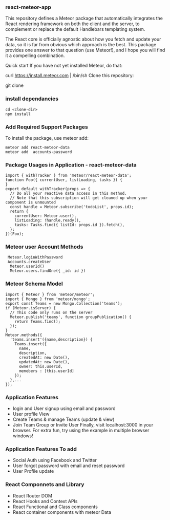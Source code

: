 ### react-meteor-app
This repository defines a Meteor package that automatically integrates the React rendering framework on both the client and the server, to complement or replace the default Handlebars templating system.

The React core is officially agnostic about how you fetch and update your data, so it is far from obvious which approach is the best. This package provides one answer to that question (use Meteor!), and I hope you will find it a compelling combination.

Quick start
If you have not yet installed Meteor, do that:

curl https://install.meteor.com | /bin/sh
Clone this repository:

git clone <repo-url>
### install dependancies 
```
cd <clone-dir>
npm install 
```
### Add Required Support Packages
To install the package, use meteor add:
```
meteor add react-meteor-data 
meteor add  accounts-password
```
### Package Usages in Application - react-meteor-data 
```
import { withTracker } from 'meteor/react-meteor-data';
function Foo({ currentUser, listLoading, tasks }) {
}
export default withTracker(props => {
  // Do all your reactive data access in this method.
  // Note that this subscription will get cleaned up when your component is unmounted
  const handle = Meteor.subscribe('todoList', props.id);
  return {
    currentUser: Meteor.user(),
    listLoading: !handle.ready(),
    tasks: Tasks.find({ listId: props.id }).fetch(),
  };
})(Foo);
```
### Meteor user Account Methods
```
 Meteor.loginWithPassword
 Accounts.createUser
  Meteor.userId()
  Meteor.users.findOne({ _id: id })
```
### Meteor Schema Model 
```
import { Meteor } from 'meteor/meteor';
import { Mongo } from 'meteor/mongo';
export const Teams = new Mongo.Collection('teams');
if (Meteor.isServer) {
  // This code only runs on the server
  Meteor.publish('teams', function groupPublication() {
    return Teams.find();
  });
}
Meteor.methods({
  'teams.insert'({name,description}) {
    Teams.insert({
      name,
      description,
      createdAt: new Date(),
      updatedAt: new Date(),
      owner: this.userId,
      memebers : [this.userId]
    });
  },...
});
```
### Application Features
- login and User signup using email and password
- User profile View 
- Create Teams & manage Teams (update & view)
- Join Team Group or Invite User
Finally, visit localhost:3000 in your browser. For extra fun, try using the example in multiple browser windows!

### Application Features To add
- Social Auth using Facebook and Twitter
- User forgot password with email and reset password 
- User Profile update
  
### React Componnets  and Library
- React Router DOM
- React Hooks and Context APIs
- React Functional and Class components
- React container components with meteor Data